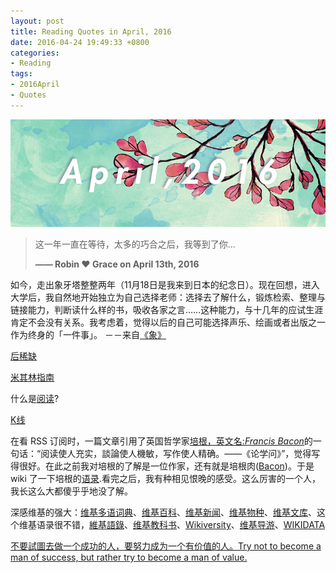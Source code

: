```yaml
---
layout: post
title: Reading Quotes in April, 2016
date: 2016-04-24 19:49:33 +0800
categories:
- Reading
tags:
- 2016April
- Quotes
---
```



![reading quotes April 2016](/uploads/reading/reading_quotes_April_2016.jpg)

<blockquote class="blockquote-center">

<p>这一年一直在等待，太多的巧合之后，我等到了你...</p>
<p><strong> —— Robin ♥︎ Grace on April 13th, 2016</strong></p>
</blockquote>


<!-- more -->


如今，走出象牙塔整整两年（11月18日是我来到日本的纪念日）。现在回想，进入大学后，我自然地开始独立为自己选择老师：选择去了解什么，锻炼检索、整理与链接能力，判断读什么样的书，吸收各家之言……这种能力，与十几年的应试生涯肯定不会没有关系。我考虑着，觉得以后的自己可能选择声乐、绘画或者出版之一作为终身的「一件事」。 －－来自[《象》](http://blog.josui.me/2015-11-23-elephant-in-the-brain/)

[后稀缺](https://zh.wikipedia.org/wiki/%E5%90%8E%E7%A8%80%E7%BC%BA)

[米其林指南](https://zh.wikipedia.org/wiki/%E7%B1%B3%E5%85%B6%E6%9E%97%E6%8C%87%E5%8D%97)

什么是[阅读](https://zh.wikipedia.org/wiki/%E9%96%B1%E8%AE%80)?

[K线](https://zh.wikipedia.org/wiki/K%E7%BA%BF)


在看 RSS 订阅时，一篇文章引用了英国哲学家[培根，英文名:*Francis Bacon*](https://zh.wikipedia.org/wiki/%E5%BC%97%E5%85%B0%E8%A5%BF%E6%96%AF%C2%B7%E5%9F%B9%E6%A0%B9)的一句话：“阅读使人充实，談論使人機敏，写作使人精确。——《论学问》”，觉得写得很好。在此之前我对培根的了解是一位作家，还有就是培根肉([Bacon](https://zh.wikipedia.org/zh/%E7%85%99%E8%82%89))。于是 wiki 了一下培根的[语录](https://zh.wikiquote.org/zh/%E5%BC%97%E8%98%AD%E8%A5%BF%E6%96%AF%C2%B7%E5%9F%B9%E6%A0%B9).看完之后，我有种相见恨晚的感受。这么厉害的一个人，我长这么大都傻乎乎地没了解。

深感维基的强大：[维基多语词典](https://zh.wiktionary.org/wiki/Wiktionary:%E9%A6%96%E9%A1%B5)、[维基百科](https://zh.wikipedia.org/wiki/Wikipedia:%E9%A6%96%E9%A1%B5)、[维基新闻](https://zh.wikinews.org/wiki/Wikinews:%E9%A6%96%E9%A1%B5)、[维基物种](https://species.wikimedia.org/wiki/%E9%A6%96%E9%A1%B5)、[维基文库](https://zh.wikisource.org/wiki/Wikisource:%E9%A6%96%E9%A1%B5)、这个维基语录很不错，[維基語錄](https://en.wikiquote.org/wiki/Main_Page)、[维基教科书](https://zh.wikibooks.org/wiki/Wikibooks:%E9%A6%96%E9%A1%B5)、[Wikiversity](https://en.wikiversity.org/wiki/Wikiversity:Main_Page)、[维基导游](https://zh.wikivoyage.org/wiki/%E9%A6%96%E9%A1%B5)、[WIKIDATA](https://www.wikidata.org/wiki/Wikidata:Main_Page)

[不要試圖去做一个成功的人，要努力成为一个有价值的人。Try not to become a man of success, but rather try to become a man of value.](https://zh.wikiquote.org/wiki/%E7%88%B1%E5%9B%A0%E6%96%AF%E5%9D%A6#3.E6.9C.889.E6.97.A5)

